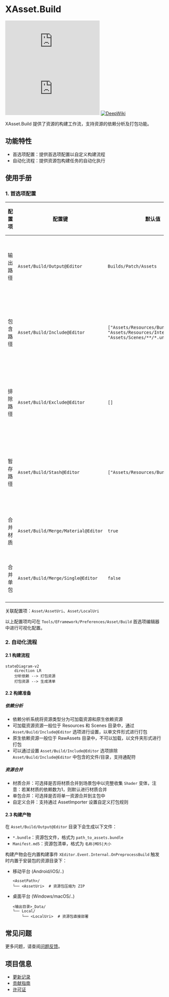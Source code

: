 # XAsset.Build

[![Version](https://img.shields.io/npm/v/org.eframework.u3d.res)](https://www.npmjs.com/package/org.eframework.u3d.res)
[![Downloads](https://img.shields.io/npm/dm/org.eframework.u3d.res)](https://www.npmjs.com/package/org.eframework.u3d.res)
[![DeepWiki](https://img.shields.io/badge/DeepWiki-Explore-blue)](https://deepwiki.com/eframework-org/U3D.RES)

XAsset.Build 提供了资源的构建工作流，支持资源的依赖分析及打包功能。

## 功能特性

- 首选项配置：提供首选项配置以自定义构建流程
- 自动化流程：提供资源包构建任务的自动化执行

## 使用手册

### 1. 首选项配置

| 配置项 | 配置键 | 默认值 | 功能说明 |
|--------|--------|--------|----------|
| 输出路径 | `Asset/Build/Output@Editor` | `Builds/Patch/Assets` | 资源包的输出路径 |
| 包含路径 | `Asset/Build/Include@Editor` | `["Assets/Resources/Bundle", "Assets/Resources/Internal/Prefab", "Assets/Scenes/**/*.unity"]` | 需要打包的资源路径 |
| 排除路径 | `Asset/Build/Exclude@Editor` | `[]` | 需要排除的资源路径 |
| 暂存路径 | `Asset/Build/Stash@Editor` | `["Assets/Resources/Bundle"]` | 需要暂存的资源路径 |
| 合并材质 | `Asset/Build/Merge/Material@Editor` | `true` | 合并材质选项 |
| 合并单包 | `Asset/Build/Merge/Single@Editor` | `false` | 合并单包选项 |

关联配置项：`Asset/AssetUri`、`Asset/LocalUri`

以上配置项均可在 `Tools/EFramework/Preferences/Asset/Build` 首选项编辑器中进行可视化配置。

### 2. 自动化流程

#### 2.1 构建流程

```mermaid
stateDiagram-v2
    direction LR
    分析依赖 --> 打包资源
    打包资源 --> 生成清单
```

#### 2.2 构建准备

##### 依赖分析
- 依赖分析系统将资源类型分为可加载资源和原生依赖资源
- 可加载资源资源一般位于 Resources 和 Scenes 目录中，通过 `Asset/Build/Include@Editor` 选项进行设置，以单文件形式进行打包
- 原生依赖资源一般位于 RawAssets 目录中，不可以加载，以文件夹形式进行打包
- 可以通过设置 `Asset/Build/Include@Editor` 选项排除 `Asset/Build/Include@Editor` 中包含的文件/目录，支持通配符

##### 资源合并
- 材质合并：可选择是否将材质合并到场景包中以完整收集 `Shader` 变体，注意：若某材质的依赖数为1，则默认进行材质合并
- 单包合并：可选择是否将单一资源合并到主包中
- 自定义合并：支持通过 AssetImporter 设置自定义打包规则

#### 2.3 构建产物

在 `Asset/Build/Output@Editor` 目录下会生成以下文件：
- `*.bundle`：资源包文件，格式为 `path_to_assets.bundle`
- `Manifest.md5`：资源包清单，格式为 `名称|MD5|大小`

构建产物会在内置构建事件 `XEditor.Event.Internal.OnPreprocessBuild` 触发时内置于安装包的资源目录下：

- 移动平台 (Android/iOS/..)
  ```
  <AssetPath>/
  └── <AssetUri>  # 资源包压缩为 ZIP
  ```

- 桌面平台 (Windows/macOS/..)
  ```
  <输出目录>_Data/
  └── Local/
      └── <LocalUri>  # 资源包直接部署
  ```

## 常见问题

更多问题，请查阅[问题反馈](../CONTRIBUTING.md#问题反馈)。

## 项目信息

- [更新记录](../CHANGELOG.md)
- [贡献指南](../CONTRIBUTING.md)
- [许可证](../LICENSE.md)